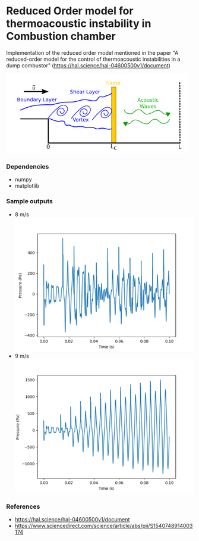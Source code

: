 
# Reduced Order model for thermoacoustic instability in Combustion chamber

Implementation of the reduced order model mentioned in the paper  "A reduced-order model for the control of thermoacoustic instabilities in a dump combustor" (https://hal.science/hal-04600500v1/document) 

![combustionchamber](images/combustor.png)

### Dependencies
- numpy
- matplotlib

### Sample outputs
- 8 m/s <br />
  ![pressure_8](images/pressure_8.png)
- 9 m/s <br/>
   ![pressure_9](images/pressure_9.png)

### References
- https://hal.science/hal-04600500v1/document
- https://www.sciencedirect.com/science/article/abs/pii/S1540748914003174
  
